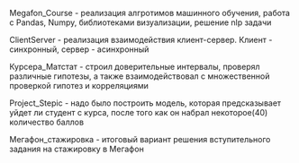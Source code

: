 Megafon_Course - реализация алгротимов машинного обучения, работа с Pandas, Numpy, библиотеками визуализации, решение nlp задачи

ClientServer - реализация взаимодействия клиент-сервер. Клиент - синхронный, сервер - асинхронный

Курсера_Матстат - строил доверительные интервалы, проверял различные гипотезы, а также взаимодействовал с  множественной проверкой гипотез и корреляциями

Project_Stepic - надо было построить модель, которая предсказывает уйдет ли студент с курса, после того как он набрал некоторое(40) количество баллов

Мегафон_стажировка - итоговый вариант решения вступительного задания на стажировку в Мегафон
